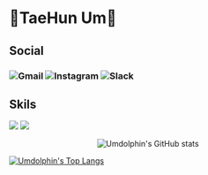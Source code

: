 # 🦈TaeHun Um🐬

## Social
<h3>
  
![Gmail](https://img.shields.io/badge/Gmail-D14836?style=for-the-badge&logo=gmail&logoColor=white)
![Instagram](https://img.shields.io/badge/Instagram-%23E4405F.svg?style=for-the-badge&logo=Instagram&logoColor=white)
![Slack](https://img.shields.io/badge/Slack-4A154B?style=for-the-badge&logo=slack&logoColor=white)

  </h3>
  
## Skils

<img src="https://img.shields.io/badge/Python-3776AB?style=for-the-badge&logo=Python&logoColor=white">
<img src="https://img.shields.io/badge/Python-3776AB?style=for-the-badge&logo=Python&logoColor=white">

<div align=center>
  
![Umdolphin's GitHub stats](https://github-readme-stats.vercel.app/api?username=Umdolphin&show_icons=true&theme=dracula)  

</div align=center>

[![Umdolphin's Top Langs](https://github-readme-stats.vercel.app/api/top-langs/?username=Umdolphin&layout=compact)](https://github.com/Umdolphin/github-readme-stats)
